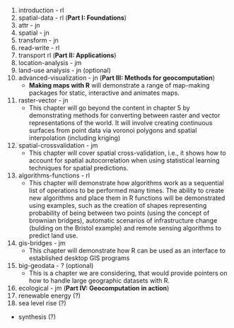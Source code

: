 1. introduction - rl 
1. spatial-data - rl (**Part I: Foundations**)
1. attr - jn
1. spatial - jn
1. transform - jn
1. read-write - rl
1. transport rl (**Part II: Applications**)
1. location-analysis - jm
1. land-use analysis - jn (optional)
1. advanced-visualization - jn (**Part III: Methods for geocomputation**)
    - **Making maps with R** will demonstrate a range of map-making packages for static, interactive and animates maps.
1. raster-vector - jn
    - This chapter will go beyond the content in chapter 5 by demonstrating methods for converting between raster and vector representations of the world. It will involve creating continuous surfaces from point data via voronoi polygons and spatial interpolation (including kriging)
1. spatial-crossvalidation - jm
    - This chapter will cover spatial cross-validation, i.e., it shows how to account for spatial autocorrelation when using statistical learning techniques for spatial predictions.
1. algorithms-functions - rl
    - This chapter will demonstrate how algorithms work as a sequential list of operations to be performed many times. The ability to create new algorithms and place them in R functions will be demonstrated using examples, such as the creation of shapes representing probability of being between two points (using the concept of brownian bridges), automatic scenarios of infrastructure change (bulding on the Bristol example) and remote sensing algorithms to predict land use.
1. gis-bridges - jm
    - This chapter will demonstrate how R can be used as an interface to established desktop GIS programs
1. big-geodata - ? (optional)
    - This is a chapter we are considering, that would provide pointers on how to handle large geographic datasets with R.
1. ecological - jm (**Part IV: Geocomputation in action**)
1. renewable energy (?)
1. sea level rise (?)

- synthesis (?)
